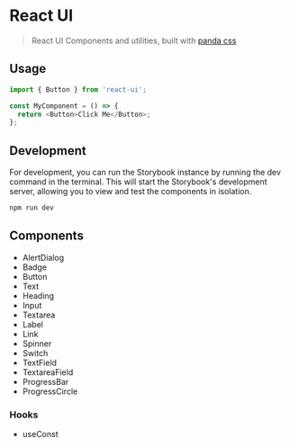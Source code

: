 # React UI

> React UI Components and utilities, built with [panda css][panda]

## Usage

```js
import { Button } from 'react-ui';

const MyComponent = () => {
  return <Button>Click Me</Button>;
};
```

## Development

For development, you can run the Storybook instance by running the dev command in the terminal. This will start the Storybook's development server, allowing you to view and test the components in isolation.

```bash
npm run dev
```

## Components

- AlertDialog
- Badge
- Button
- Text
- Heading
- Input
- Textarea
- Label
- Link
- Spinner
- Switch
- TextField
- TextareaField
- ProgressBar
- ProgressCircle

### Hooks

- useConst

[panda]: https://panda-css.com/
